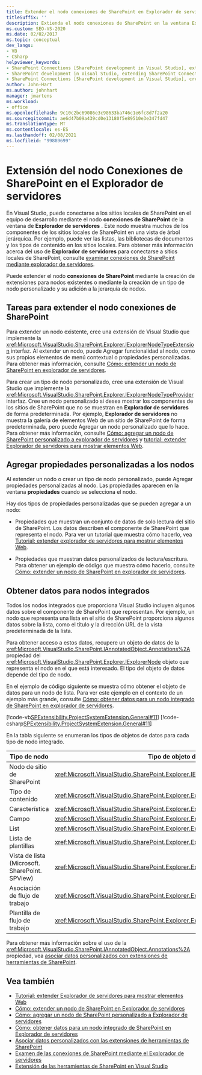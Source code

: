 ```yaml
---
title: Extender el nodo conexiones de SharePoint en Explorador de servidores | Microsoft Docs
titleSuffix: ''
description: Extienda el nodo conexiones de SharePoint en la ventana Explorador de servidores de Visual Studio. Agregar propiedades personalizadas a los nodos. Obtener datos para nodos integrados.
ms.custom: SEO-VS-2020
ms.date: 02/02/2017
ms.topic: conceptual
dev_langs:
- VB
- CSharp
helpviewer_keywords:
- SharePoint Connections [SharePoint development in Visual Studio], extending a node
- SharePoint development in Visual Studio, extending SharePoint Connections node in Server Explorer
- SharePoint Connections [SharePoint development in Visual Studio], creating a new node type
author: John-Hart
ms.author: johnhart
manager: jmartens
ms.workload:
- office
ms.openlocfilehash: 9c10c2bc69086e3c98633ba746c1e6fc8d7f2a20
ms.sourcegitcommit: ae6d47b09a439cd0e13180f5e89510e3e347fd47
ms.translationtype: MT
ms.contentlocale: es-ES
ms.lasthandoff: 02/08/2021
ms.locfileid: "99889699"
---
```

# <a name="extend-the-sharepoint-connections-node-in-server-explorer"></a>Extensión del nodo Conexiones de SharePoint en el Explorador de servidores
  En Visual Studio, puede conectarse a los sitios locales de SharePoint en el equipo de desarrollo mediante el nodo **conexiones de SharePoint** de la ventana de **Explorador de servidores** . Este nodo muestra muchos de los componentes de los sitios locales de SharePoint en una vista de árbol jerárquica. Por ejemplo, puede ver las listas, las bibliotecas de documentos y los tipos de contenido en los sitios locales. Para obtener más información acerca del uso de **Explorador de servidores** para conectarse a sitios locales de SharePoint, consulte [examinar conexiones de SharePoint mediante explorador de servidores](../sharepoint/browsing-sharepoint-connections-using-server-explorer.md).

 Puede extender el nodo **conexiones de SharePoint** mediante la creación de extensiones para nodos existentes o mediante la creación de un tipo de nodo personalizado y su adición a la jerarquía de nodos.

## <a name="tasks-for-extending-the-sharepoint-connections-node"></a>Tareas para extender el nodo conexiones de SharePoint
 Para extender un nodo existente, cree una extensión de Visual Studio que implemente la <xref:Microsoft.VisualStudio.SharePoint.Explorer.IExplorerNodeTypeExtension> interfaz. Al extender un nodo, puede Agregar funcionalidad al nodo, como sus propios elementos de menú contextual o propiedades personalizadas. Para obtener más información, consulte [Cómo: extender un nodo de SharePoint en explorador de servidores](../sharepoint/how-to-extend-a-sharepoint-node-in-server-explorer.md).

 Para crear un tipo de nodo personalizado, cree una extensión de Visual Studio que implemente la <xref:Microsoft.VisualStudio.SharePoint.Explorer.IExplorerNodeTypeProvider> interfaz. Cree un nodo personalizado si desea mostrar los componentes de los sitios de SharePoint que no se muestran en **Explorador de servidores** de forma predeterminada. Por ejemplo, **Explorador de servidores** no muestra la galería de elementos Web de un sitio de SharePoint de forma predeterminada, pero puede Agregar un nodo personalizado que lo hace. Para obtener más información, consulte [Cómo: agregar un nodo de SharePoint personalizado a explorador de servidores](../sharepoint/how-to-add-a-custom-sharepoint-node-to-server-explorer.md) y [tutorial: extender Explorador de servidores para mostrar elementos Web](../sharepoint/walkthrough-extending-server-explorer-to-display-web-parts.md).

## <a name="add-custom-properties-to-nodes"></a>Agregar propiedades personalizadas a los nodos
 Al extender un nodo o crear un tipo de nodo personalizado, puede Agregar propiedades personalizadas al nodo. Las propiedades aparecen en la ventana **propiedades** cuando se selecciona el nodo.

 Hay dos tipos de propiedades personalizadas que se pueden agregar a un nodo:

- Propiedades que muestran un conjunto de datos de solo lectura del sitio de SharePoint. Los datos describen el componente de SharePoint que representa el nodo. Para ver un tutorial que muestra cómo hacerlo, vea [Tutorial: extender explorador de servidores para mostrar elementos Web](../sharepoint/walkthrough-extending-server-explorer-to-display-web-parts.md).

- Propiedades que muestran datos personalizados de lectura/escritura. Para obtener un ejemplo de código que muestra cómo hacerlo, consulte [Cómo: extender un nodo de SharePoint en explorador de servidores](../sharepoint/how-to-extend-a-sharepoint-node-in-server-explorer.md).

## <a name="get-data-for-built-in-nodes"></a>Obtener datos para nodos integrados
 Todos los nodos integrados que proporciona Visual Studio incluyen algunos datos sobre el componente de SharePoint que representan. Por ejemplo, un nodo que representa una lista en el sitio de SharePoint proporciona algunos datos sobre la lista, como el título y la dirección URL de la vista predeterminada de la lista.

 Para obtener acceso a estos datos, recupere un objeto de datos de la <xref:Microsoft.VisualStudio.SharePoint.IAnnotatedObject.Annotations%2A> propiedad del <xref:Microsoft.VisualStudio.SharePoint.Explorer.IExplorerNode> objeto que representa el nodo en el que está interesado. El tipo del objeto de datos depende del tipo de nodo.

 En el ejemplo de código siguiente se muestra cómo obtener el objeto de datos para un nodo de lista. Para ver este ejemplo en el contexto de un ejemplo más grande, consulte [Cómo: obtener datos para un nodo integrado de SharePoint en explorador de servidores](../sharepoint/how-to-get-data-for-a-built-in-sharepoint-node-in-server-explorer.md).

 [!code-vb[SPExtensibility.ProjectSystemExtension.General#11](../sharepoint/codesnippet/VisualBasic/projectsystemexamples/extension/serverexplorerextensionnodeinfo.vb#11)]
 [!code-csharp[SPExtensibility.ProjectSystemExtension.General#11](../sharepoint/codesnippet/CSharp/projectsystemexamples/extension/serverexplorerextensionnodeinfo.cs#11)]

 En la tabla siguiente se enumeran los tipos de objetos de datos para cada tipo de nodo integrado.

|Tipo de nodo|Tipo de objeto de datos|
|---------------|----------------------|
|Nodo de sitio de SharePoint|<xref:Microsoft.VisualStudio.SharePoint.Explorer.IExplorerSiteNodeInfo>|
|Tipo de contenido|<xref:Microsoft.VisualStudio.SharePoint.Explorer.Extensions.IContentTypeNodeInfo>|
|Característica|<xref:Microsoft.VisualStudio.SharePoint.Explorer.Extensions.IFeatureNodeInfo>|
|Campo|<xref:Microsoft.VisualStudio.SharePoint.Explorer.Extensions.IFieldNodeInfo>|
|List|<xref:Microsoft.VisualStudio.SharePoint.Explorer.Extensions.IListNodeInfo>|
|Lista de plantillas|<xref:Microsoft.VisualStudio.SharePoint.Explorer.Extensions.IListTemplateNodeInfo>|
|Vista de lista (Microsoft. SharePoint. SPView)|<xref:Microsoft.VisualStudio.SharePoint.Explorer.Extensions.IListViewNodeInfo>|
|Asociación de flujo de trabajo|<xref:Microsoft.VisualStudio.SharePoint.Explorer.Extensions.IWorkflowAssociationNodeInfo>|
|Plantilla de flujo de trabajo|<xref:Microsoft.VisualStudio.SharePoint.Explorer.Extensions.IWorkflowTemplateNodeInfo>|

 Para obtener más información sobre el uso de la <xref:Microsoft.VisualStudio.SharePoint.IAnnotatedObject.Annotations%2A> propiedad, vea [asociar datos personalizados con extensiones de herramientas de SharePoint](../sharepoint/associating-custom-data-with-sharepoint-tools-extensions.md).

## <a name="see-also"></a>Vea también
- [Tutorial: extender Explorador de servidores para mostrar elementos Web](../sharepoint/walkthrough-extending-server-explorer-to-display-web-parts.md)
- [Cómo: extender un nodo de SharePoint en Explorador de servidores](../sharepoint/how-to-extend-a-sharepoint-node-in-server-explorer.md)
- [Cómo: agregar un nodo de SharePoint personalizado a Explorador de servidores](../sharepoint/how-to-add-a-custom-sharepoint-node-to-server-explorer.md)
- [Cómo: obtener datos para un nodo integrado de SharePoint en Explorador de servidores](../sharepoint/how-to-get-data-for-a-built-in-sharepoint-node-in-server-explorer.md)
- [Asociar datos personalizados con las extensiones de herramientas de SharePoint](../sharepoint/associating-custom-data-with-sharepoint-tools-extensions.md)
- [Examen de las conexiones de SharePoint mediante el Explorador de servidores](../sharepoint/browsing-sharepoint-connections-using-server-explorer.md)
- [Extensión de las herramientas de SharePoint en Visual Studio](../sharepoint/extending-the-sharepoint-tools-in-visual-studio.md)
